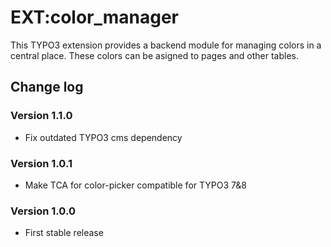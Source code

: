 # EXT:color_manager

This TYPO3 extension provides a backend module for managing colors in a central place. These colors can be asigned to pages and other tables.

## Change log

### Version 1.1.0
- Fix outdated TYPO3 cms dependency

### Version 1.0.1
- Make TCA for color-picker compatible for TYPO3 7&8

### Version 1.0.0
- First stable release